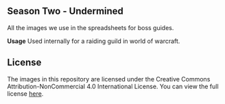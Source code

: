 ## Season Two - Undermined 
All the images we use in the spreadsheets for boss guides. 

**Usage**
Used internally for a raiding guild in world of warcraft. 

## License

The images in this repository are licensed under the Creative Commons Attribution-NonCommercial 4.0 International License. You can view the full license [here](https://creativecommons.org/licenses/by-nc/4.0/).